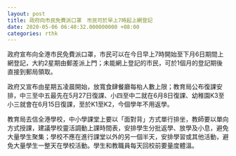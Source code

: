 ```yaml
---
layout: post
title: 政府向市民免費派口罩　市民可於早上7時起上網登記
date: 2020-05-06 06:40:32.000000000 +08:00
categories: rthk
---
```


政府宣布向全港市民免費派口罩，市民可以在今日早上7時開始至下月6日期間上網登記，大約2星期由郵差派上門；未能網上登記的市民，可於1個月的登記期後直接到郵局領取。

政府又宣布由星期五凌晨開始，放寬食肆餐廳每枱人數上限；教育局公布復課安排，中三至中五最先在5月27日復課、小四至中二就在6月8日復課、幼稚園K3至小三就會在6月15日復課，至於K1至K2，今個學年不用返學。

教育局去信全港學校，中小學課堂上要以「面對背」方式單行排坐，教師要以單向方式授課，建議學校靈活調動上課時間表，安排學生分批返學、放學及小息，避免大量學生聚集；學校不應在進行課堂以外的另一個半天，安排學習或其他活動，避免大量學生一整天在學校活動。學生和教職員每天回校前要量度體溫。
